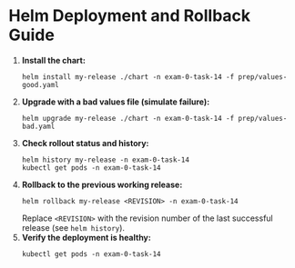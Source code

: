 # Helm Deployment and Rollback Guide

1. **Install the chart:**
   ```
   helm install my-release ./chart -n exam-0-task-14 -f prep/values-good.yaml
   ```
2. **Upgrade with a bad values file (simulate failure):**
   ```
   helm upgrade my-release ./chart -n exam-0-task-14 -f prep/values-bad.yaml
   ```
3. **Check rollout status and history:**
   ```
   helm history my-release -n exam-0-task-14
   kubectl get pods -n exam-0-task-14
   ```
4. **Rollback to the previous working release:**
   ```
   helm rollback my-release <REVISION> -n exam-0-task-14
   ```
   Replace `<REVISION>` with the revision number of the last successful release (see `helm history`).
5. **Verify the deployment is healthy:**
   ```
   kubectl get pods -n exam-0-task-14
   ```
